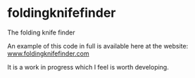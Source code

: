 # foldingknifefinder
The folding knife finder

An example of this code in full is available here at the website: <a href="http://www.foldingknifefinder.com">www.foldingknifefinder.com</a>

It is a work in progress which I feel is worth developing.
